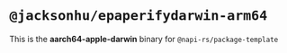 # `@jacksonhu/epaperifydarwin-arm64`

This is the **aarch64-apple-darwin** binary for `@napi-rs/package-template`
